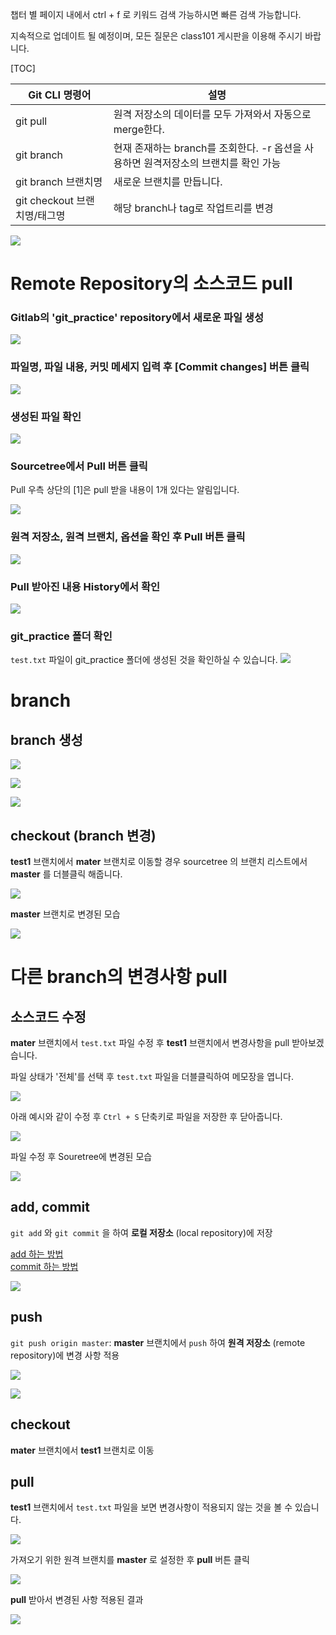 챕터 별 페이지 내에서 ctrl + f 로 키워드 검색 가능하시면 빠른 검색 가능합니다. 

지속적으로 업데이트 될 예정이며, 모든 질문은 class101 게시판을 이용해 주시기 바랍니다. 

[TOC]

| Git CLI 명령어 | 설명 | 
| -------- | -------- |
| git pull        | 원격 저장소의 데이터를 모두 가져와서 자동으로 merge한다. |
| git branch      | 현재 존재하는 branch를 조회한다. -r 옵션을 사용하면 원격저장소의 브랜치를 확인 가능 |
| git branch 브랜치명 | 새로운 브랜치를 만듭니다. |
| git checkout 브랜치명/태그명    | 해당 branch나 tag로 작업트리를 변경 |


![](https://wikidocs.net/images/page/104143/draw_git_pull.png)  
  
# Remote Repository의 소스코드 pull

### Gitlab의 'git_practice' repository에서 새로운 파일 생성  

![](https://wikidocs.net/images/page/104143/git_pull_ENvLDoU.png)

### 파일명, 파일 내용, 커밋 메세지 입력 후 [Commit changes] 버튼 클릭

![](https://wikidocs.net/images/page/104143/git_pull_2_9gseNIi.png)

### 생성된 파일 확인

![](https://wikidocs.net/images/page/104143/git_pull_3_dEilqqv.png)

### Sourcetree에서 Pull 버튼 클릭
Pull 우측 상단의 [1]은 pull 받을 내용이 1개 있다는 알림입니다.

![](https://wikidocs.net/images/page/104143/git_pull_4.png)

### 원격 저장소, 원격 브랜치, 옵션을 확인 후 Pull 버튼 클릭

![](https://wikidocs.net/images/page/104143/git_pull_5.png)

### Pull 받아진 내용 History에서 확인

![](https://wikidocs.net/images/page/104143/git_pull_6_6zw2BSK.png)

### git_practice 폴더 확인
`test.txt` 파일이 git_practice 폴더에 생성된 것을 확인하실 수 있습니다.
![](https://wikidocs.net/images/page/104143/git_pull_7.png)
# branch

## branch 생성

![](https://wikidocs.net/images/page/104143/git_branch.png)

![](https://wikidocs.net/images/page/104143/git_branch_2.png)

![](https://wikidocs.net/images/page/104143/git_branch_3.png)
## checkout (branch 변경)
**test1** 브랜치에서 **mater** 브랜치로 이동할 경우 sourcetree 의 브랜치 리스트에서 **master** 를 더블클릭 해줍니다.   

![](https://wikidocs.net/images/page/104143/git_checkout.png)  
  
**master** 브랜치로 변경된 모습  

![](https://wikidocs.net/images/page/104143/git_checkout_2.png)  

# 다른 branch의 변경사항 pull

## 소스코드 수정

**mater** 브랜치에서 `test.txt` 파일 수정 후 **test1** 브랜치에서 변경사항을 pull 받아보겠습니다.

파일 상태가 '전체'를 선택 후 `test.txt` 파일을 더블클릭하여 메모장을 엽니다.  

![](https://wikidocs.net/images/page/104143/%ED%8C%8C%EC%9D%BC_%EC%88%98%EC%A0%95.png)  

아래 예시와 같이 수정 후 `Ctrl + S` 단축키로 파일을 저장한 후 닫아줍니다.  

![](https://wikidocs.net/images/page/104143/%ED%8C%8C%EC%9D%BC_%EC%88%98%EC%A0%95_2.png)

파일 수정 후 Souretree에 변경된 모습  

![](https://wikidocs.net/images/page/104143/%ED%8C%8C%EC%9D%BC_%EC%88%98%EC%A0%95_3.png)

## add, commit

`git add` 와 `git commit` 을 하여 **로컬 저장소** (local repository)에 저장  

[add 하는 방법](https://wikidocs.net/104133#add)  
[commit 하는 방법](https://wikidocs.net/104133#commit)  

![](https://wikidocs.net/images/page/104143/%ED%8C%8C%EC%9D%BC_%EC%88%98%EC%A0%95_4.png)

## push

`git push origin master`: **master** 브랜치에서 `push` 하여 **원격 저장소** (remote repository)에 변경 사항 적용

![](https://wikidocs.net/images/page/104143/git_push_from_mater.png)

![](https://wikidocs.net/images/page/104143/git_push_from_mater_2.png)

## checkout 
**mater** 브랜치에서 **test1** 브랜치로 이동

## pull
**test1** 브랜치에서 `test.txt` 파일을 보면 변경사항이 적용되지 않는 것을 볼 수 있습니다.

![](https://wikidocs.net/images/page/104143/git_pull.png)  
  
가져오기 위한 원격 브랜치를 **master** 로 설정한 후 **pull** 버튼 클릭  

![](https://wikidocs.net/images/page/104143/git_pull_2.png)    

**pull** 받아서 변경된 사항 적용된 결과

![](https://wikidocs.net/images/page/104143/git_pull_3.png)


